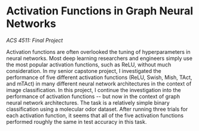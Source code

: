 # Activation Functions in Graph Neural Networks
<i>ACS 4511: Final Project</i>

Activation functions are often overlooked the tuning of hyperparameters in neural networks. Most deep learning researchers and engineers simply use the most popular activation functions, such as ReLU, without much consideration. In my senior capstone project, I investigated the performance of five different activation functions (ReLU, Swish, Mish, TAct, and mTAct) in many different neural network architectures in the context of image classification. In this project, I continue the investigation into the performance of activation functions -- but now in the context of graph neural network architectures. The task is a relatively simple binary classification using a molecular odor dataset. After running three trials for each activation function, it seems that all of the five activation functions performed roughly the same in test accuracy in this task.
